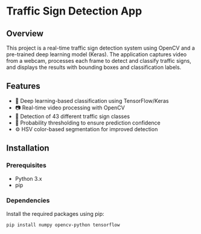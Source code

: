 # Traffic Sign Detection App  
## Overview

This project is a real-time traffic sign detection system using OpenCV and a pre-trained deep learning model (Keras). The application captures video from a webcam, processes each frame to detect and classify traffic signs, and displays the results with bounding boxes and classification labels.

## Features

- 🧠 Deep learning-based classification using TensorFlow/Keras
- 📷 Real-time video processing with OpenCV
- 🛑 Detection of 43 different traffic sign classes
- 🎯 Probability thresholding to ensure prediction confidence
- ⚙️ HSV color-based segmentation for improved detection

## Installation

### Prerequisites

- Python 3.x
- pip

### Dependencies

Install the required packages using pip:

```bash
pip install numpy opencv-python tensorflow
